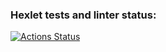 ### Hexlet tests and linter status:
[![Actions Status](https://github.com/Vyacheslavkor/php-project-57/workflows/hexlet-check/badge.svg)](https://github.com/Vyacheslavkor/php-project-57/actions)
